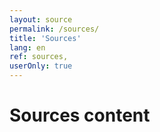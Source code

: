 ```yaml
---
layout: source
permalink: /sources/
title: 'Sources'
lang: en
ref: sources,
userOnly: true
---
```


# Sources content
